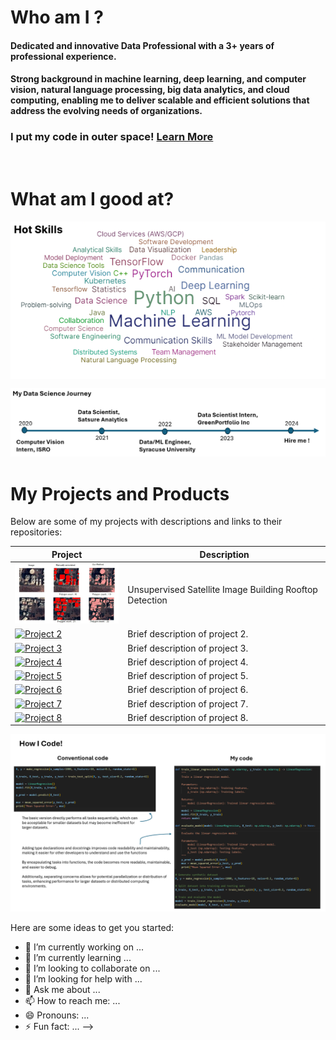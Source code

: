 # Who am I ?

#### Dedicated and innovative Data Professional with a 3+ years of professional experience. 
#### Strong background in machine learning, deep learning, and computer vision, natural language processing, big data analytics, and cloud computing, enabling me to deliver scalable and efficient solutions that address the evolving needs of organizations.

 ### I put my code in outer space! [Learn More](https://tinyurl.com/2y66uber)
<br>

# What am I good at? 
<img align="center" src="skills.png" alt="skills">

![Alt Text](career.png)

# My Projects and Products

Below are some of my projects with descriptions and links to their repositories:

| Project | Description |
|---------|-------------|
| <a href="link_to_repository1"><img src="1.jpg" alt="Unsupervised Satellite Image Building Rooftop Detection" width="200"></a> | Unsupervised Satellite Image Building Rooftop Detection |
| <a href="link_to_repository2"><img src="link_to_thumbnail_image2" alt="Project 2" width="200"></a> | Brief description of project 2. |
| <a href="link_to_repository3"><img src="link_to_thumbnail_image3" alt="Project 3" width="200"></a> | Brief description of project 3. |
| <a href="link_to_repository4"><img src="link_to_thumbnail_image4" alt="Project 4" width="200"></a> | Brief description of project 4. |
| <a href="link_to_repository5"><img src="link_to_thumbnail_image5" alt="Project 5" width="200"></a> | Brief description of project 5. |
| <a href="link_to_repository6"><img src="link_to_thumbnail_image6" alt="Project 6" width="200"></a> | Brief description of project 6. |
| <a href="link_to_repository7"><img src="link_to_thumbnail_image7" alt="Project 7" width="200"></a> | Brief description of project 7. |
| <a href="link_to_repository8"><img src="link_to_thumbnail_image8" alt="Project 8" width="200"></a> | Brief description of project 8. |



![Alt Text](howicode.png)



Here are some ideas to get you started:

- 🔭 I’m currently working on ...
- 🌱 I’m currently learning ...
- 👯 I’m looking to collaborate on ...
- 🤔 I’m looking for help with ...
- 💬 Ask me about ...
- 📫 How to reach me: ...
- 😄 Pronouns: ...
- ⚡ Fun fact: ...
-->
